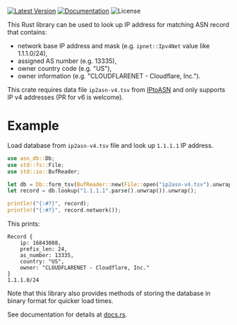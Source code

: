 [![Latest Version]][crates.io] [![Documentation]][docs.rs] ![License]

This Rust library can be used to look up IP address for matching ASN record that contains:

* network base IP address and mask (e.g. `ipnet::Ipv4Net` value like 1.1.1.0/24),
* assigned AS number (e.g. 13335),
* owner country code (e.g. "US"),
* owner information (e.g. "CLOUDFLARENET - Cloudflare, Inc.").

This crate requires data file `ip2asn-v4.tsv` from [IPtoASN](https://iptoasn.com/) and only supports IP v4 addresses (PR for v6 is welcome).

# Example
Load database from `ip2asn-v4.tsv` file and look up `1.1.1.1` IP address.

```rust
use asn_db::Db;
use std::fs::File;
use std::io::BufReader;

let db = Db::form_tsv(BufReader::new(File::open("ip2asn-v4.tsv").unwrap())).unwrap();
let record = db.lookup("1.1.1.1".parse().unwrap()).unwrap();

println!("{:#?}", record);
println!("{:#?}", record.network());
```

This prints:
```noformat
Record {
    ip: 16843008,
    prefix_len: 24,
    as_number: 13335,
    country: "US",
    owner: "CLOUDFLARENET - Cloudflare, Inc."
}
1.1.1.0/24
```

Note that this library also provides methods of storing the database in binary format for quicker load times.

See documentation for details at [docs.rs](https://docs.rs/asn-db).

[crates.io]: https://crates.io/crates/asn-db
[Latest Version]: https://img.shields.io/crates/v/asn-db.svg
[Documentation]: https://docs.rs/asn-db/badge.svg
[docs.rs]: https://docs.rs/asn-db
[License]: https://img.shields.io/crates/l/asn-db.svg
